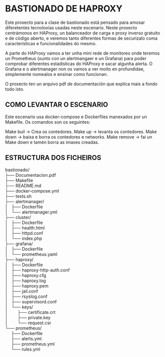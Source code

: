 # BASTIONADO DE HAPROXY

Este proxecto para a clase de bastionado está pensado para amosar diferetentes tecnoloxías usadas neste escenario. 
Neste proxecto centrámonos en HAProxy, un balanceador de carga e proxy inverso gratuito e de código aberto, e veremos tanto diferentes formas de securizalo coma características e funcionalidades do mesmo.

A parte do HAProxy vamos a ter unha mini rede de monitoreo onde teremos un Prometheus (xunto con un alertmangaer e un Grafana) para poder comprobar diferentes estadísticas do HAProxy e sacar algunha alerta.
O Grafana e o alertmanager non os vamos a ver moito en profundidae, simplemente nomealos e ensinar como funcionan.

O proxecto ten un arquivo pdf de documentación que explica mais a fondo todo isto.

## COMO LEVANTAR O ESCENARIO
Este escenario usa docker-compose e Dockerfiles manexados por un Makefile. Os comandos son os seguintes:

Make buil -> Crea os contedores.
Make up -> levanta os contedores.
Make down -> baixa e borra os contedores e networks.
Make remove -> fai un Make down e tamén borra as imaxes creadas.

## ESTRUCTURA DOS FICHEIROS

bastionado/  
├── Documentacion.pdf  
├── Makefile  
├── README.md  
├── docker-compose.yml  
├── tests.sh  
├── alertmanager/  
│   ├── Dockerfile  
│   └── alertmanager.yml  
├── cluster/  
│   ├── Dockerfile  
│   ├── health.html  
│   ├── httpd.conf  
│   └── index.php  
├── grafana/  
│   ├── Dockerfile  
│   └── prometheus.yaml  
├── haproxy/  
│   ├── Dockerfile  
│   ├── haproxy-http-auth.conf  
│   ├── haproxy.cfg  
│   ├── haproxy.log  
│   ├── haproxy.pem  
│   ├── jail.conf  
│   ├── rsyslog.conf  
│   ├── supervisord.conf  
│   └── keys/  
│&nbsp;&nbsp;&nbsp;&nbsp;&nbsp;       ├── certificate.crt  
│ &nbsp;&nbsp;&nbsp;&nbsp;&nbsp;      ├── private.key  
│  &nbsp;&nbsp;&nbsp;&nbsp;&nbsp;     └── request.csr  
└── prometheus/  
&nbsp;&nbsp;&nbsp;&nbsp;&nbsp;├── Dockerfile  
&nbsp;&nbsp;&nbsp;&nbsp;&nbsp;├── alerts.yml  
&nbsp;&nbsp;&nbsp;&nbsp;&nbsp;├── prometheus.yml  
&nbsp;&nbsp;&nbsp;&nbsp;&nbsp;└── rules.yml
